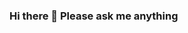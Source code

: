 ### Hi there 👋 Please ask me anything

<!--
**HenryHitak/HenryHitak** is a ✨ _special_ ✨ repository because its `README.md` (this file) appears on your GitHub profile.

Here are some ideas to get you started:

- 🔭 I’m currently working on React & Node...
- 🌱 I’m currently learning React and Node...
- 👯 I’m looking to collaborate on Angular...
- 🤔 I’m looking for help with React & PHP proj...
- 💬 Ask me about anything...
- 📫 How to reach me: gmlxkr920901@gmail.com  
- 😄 Pronouns: ...
- ⚡ Fun fact: I don't live in one place
-->
